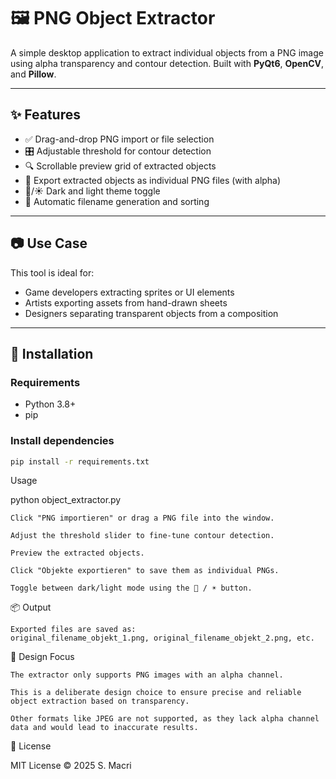 # 🖼️ PNG Object Extractor

A simple desktop application to extract individual objects from a PNG image using alpha transparency and contour detection. Built with **PyQt6**, **OpenCV**, and **Pillow**.

---

## ✨ Features

- ✅ Drag-and-drop PNG import or file selection
- 🎛️ Adjustable threshold for contour detection
- 🔍 Scrollable preview grid of extracted objects
- 💾 Export extracted objects as individual PNG files (with alpha)
- 🌙/☀️ Dark and light theme toggle
- 📁 Automatic filename generation and sorting

---

## 📷 Use Case

This tool is ideal for:

- Game developers extracting sprites or UI elements
- Artists exporting assets from hand-drawn sheets
- Designers separating transparent objects from a composition

---

## 🚀 Installation

### Requirements

- Python 3.8+
- pip

### Install dependencies

```bash
pip install -r requirements.txt
```
 Usage

python object_extractor.py

    Click "PNG importieren" or drag a PNG file into the window.

    Adjust the threshold slider to fine-tune contour detection.

    Preview the extracted objects.

    Click "Objekte exportieren" to save them as individual PNGs.

    Toggle between dark/light mode using the 🌙 / ☀️ button.

📦 Output

    Exported files are saved as:
    original_filename_objekt_1.png, original_filename_objekt_2.png, etc.

🎯 Design Focus

    The extractor only supports PNG images with an alpha channel.

    This is a deliberate design choice to ensure precise and reliable object extraction based on transparency.

    Other formats like JPEG are not supported, as they lack alpha channel data and would lead to inaccurate results.

📃 License

MIT License © 2025 S. Macri


